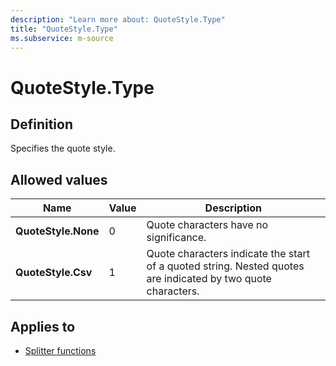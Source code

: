 ```yaml
---
description: "Learn more about: QuoteStyle.Type"
title: "QuoteStyle.Type"
ms.subservice: m-source
---
```

# QuoteStyle.Type

## Definition

Specifies the quote style.

## Allowed values
  
|Name|Value|Description|
| ------- | --- | ----------- |
|**QuoteStyle.None**|0|Quote characters have no significance.|
|**QuoteStyle.Csv**|1|Quote characters indicate the start of a quoted string. Nested quotes are indicated by two quote characters.|

## Applies to

* [Splitter functions](splitter-functions.md)
